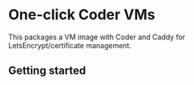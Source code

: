 # One-click Coder VMs

This packages a VM image with Coder and Caddy for LetsEncrypt/certificate management.

## Getting started
